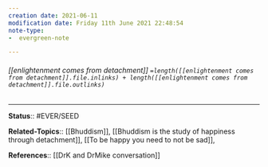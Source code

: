 ```yaml
---
creation date: 2021-06-11
modification date: Friday 11th June 2021 22:48:54
note-type: 
-  evergreen-note

---
```


###### [[enlightenment comes from detachment]] `=length([[enlightenment comes from detachment]].file.inlinks) + length([[enlightenment comes from detachment]].file.outlinks)`



---

**Status**:: #EVER/SEED 

**Related-Topics**:: [[Bhuddism]], [[Bhuddism is the study of happiness through detachment]], [[To be happy you need to not be sad]], 
	
**References**:: [[DrK and DrMike conversation]]